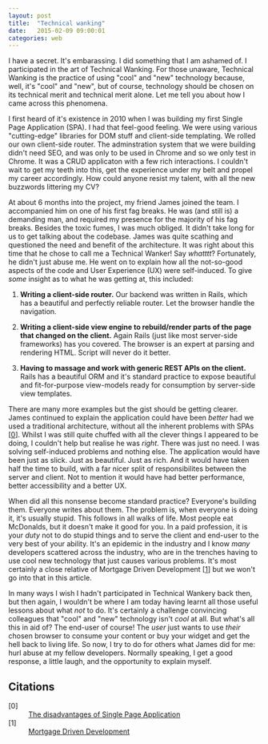 ```yaml
---
layout: post
title:  "Technical wanking"
date:   2015-02-09 09:00:01
categories: web
---
```


I have a secret. It's embarassing. I did something that I am ashamed of. I participated in the art of Technical Wanking. For those unaware, Technical Wanking is the practice of using "cool" and "new" technology because, well, it's "cool" and "new", but of course, technology should be chosen on its technical merit and technical merit alone. Let me tell you about how I came across this phenomena.

I first heard of it's existence in 2010 when I was building my first Single Page Application (SPA). I had that feel-good feeling. We were using various "cutting-edge" libraries for DOM stuff and client-side templating. We rolled our own client-side router. The adminstration system that we were building didn't need SEO, and was only to be used in Chrome and so we only test in Chrome. It was a CRUD applicaton with a few rich interactions. I couldn't wait to get my teeth into this, get the experience under my belt and propel my career accordingly. How could anyone resist my talent, with all the new buzzwords littering my CV?

At about 6 months into the project, my friend James joined the team. I accompanied him on one of his first fag breaks. He was (and still is) a demanding man, and required my presence for the majority of his fag breaks. Besides the toxic fumes, I was much obliged. It didn't take long for us to get talking about the codebase. James was quite scathing and questioned the need and benefit of the architecture. It was right about this time that he chose to call me a Technical Wanker! Say *whatttt*? Fortunately, he didn't just abuse me. He went on to explain how all the not-so-good aspects of the code and User Experience (UX) were self-induced. To give *some* insight as to what he was getting at, this included:

1. **Writing a client-side router.** Our backend was written in Rails, which has a beautiful and perfectly reliable router. Let the browser handle the navigation.

2. **Writing a client-side view engine to rebuild/render parts of the page that changed on the client.** Again Rails (just like most server-side frameworks) has you covered. The browser is an expert at parsing and rendering HTML. Script will never do it better.

3. **Having to massage and work with generic REST APIs on the client.** Rails has a beautiful ORM and it's standard practice to expose beautiful and fit-for-purpose view-models ready for consumption by server-side view templates.

There are many more examples but the gist should be getting clearer. James continued to explain the application could have been *better* had we used a traditional architecture, without all the inherent problems with SPAs [[0](#ref0)]. Whilst I was still quite chuffed with all the clever things I appeared to be doing, I couldn't help but realise he was *right*. There was just no need. I was solving self-induced problems and nothing else. The application would have been just as slick. Just as beautiful. Just as rich. And it would have taken half the time to build, with a far nicer split of responsibilites between the server and client. Not to mention it would have had better performance, better accessibility and a better UX.

When did all this nonsense become standard practice? Everyone's building them. Everyone writes about them. The problem is, when everyone is doing it, it's usually stupid. This follows in all walks of life. Most people eat McDonalds, but it doesn't make it good for you. In a paid profession, it is your *duty* not to do stupid things and to serve the client and end-user to the very best of your ability. It's an epidemic in the industry and I know *many* developers scattered across the industry, who are in the trenches having to use cool new technology that just causes various problems. It's most certainly a close relative of Mortgage Driven Development [[1](#ref1)] but we won't go into that in this article.

In many ways I wish I hadn't participated in Technical Wankery back then, but then again, I wouldn't be where I am today having learnt all those useful lessons about what *not* to do. It's certainly a challenge convincing colleagues that "cool" and "new" technology isn't *cool* at all. But what's all this in aid of? The end-user of course! The *user* just wants to use *their* chosen browser to consume your content or buy your widget and get the hell back to living life. So now, I try to do for others what James did for me: hurl abuse at my fellow developers. Normally speaking, I get a good response, a little laugh, and the opportunity to explain myself.

## Citations

<dl>
	<dt class="citation" id="ref0">[0]</dt>
	<dd><a href="/articles/the-disadvantages-of-single-page-applications/">The disadvantages of Single Page Application</a></dd>
	<dt class="citation" id="ref1">[1]</dt>
	<dd><a href="http://codemanship.co.uk/parlezuml/blog/?postid=147">Mortgage Driven Development</a></dd>
</dl>